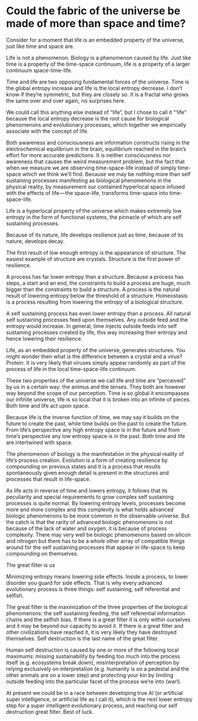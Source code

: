 # Could the fabric of the universe be made of more than space and time?

Consider for a moment that life is an embedded property of the universe, just like time and space are.

Life is not a phenomenon. Biology is a phenomenon caused by life. Just like time is a property of the time-space continuum, life is a property of a larger continuum space-time-life.



Time and life are two opposing fundamental forces of the universe. Time is the global entropy increase and life is the local entropy decrease. I don’t know if they’re symmetric, but they are closely so. It is a fractal who grows the same over and over again, no surprises here.

We could call this anything else instead of “life”, but I chose to call it “‘life” because the local entropy decrease is the root cause for biological phenomenons and evolutionary processes, which together we empirically associate with the concept of life.



Both awareness and consciousness are information constructs rising in the electrochemical equilibrium in the brain, equilibrium reached in the brain’s effort for more accurate predictions. It is neither consciousness nor awareness that causes the weird measurement problem, but the fact that when we measure we are observing time-space-life instead of simply time-space which we think we’ll find. Because we may be nothing more than self sustaining processes manifesting as biological phenomenons in the physical reality, by measurement our contained hyperlocal space infused with the effects of life — the space-life, transforms time-space into time-space-life.

Life is a hyperlocal property of the universe which makes extremely low entropy in the form of functional systems, the pinnacle of which are self sustaining processes.

Because of its nature, life develops resilience just as time, because of its nature, develops decay.

The first result of low enough entropy is the appearance of structure. The easiest example of structure are crystals. Structure is the first power of resilience.

A process has far lower entropy than a structure. Because a process has steps, a start and an end, the constraints to build a process are huge, much bigger than the constraints to build a structure. A process is the natural result of lowering entropy below the threshold of a structure. Homeostasis is a process resulting from lowering the entropy of a biological structure.

A self sustaining process has even lower entropy than a process. All natural self sustaining processes feed upon themselves. Any outside feed and the entropy would increase. In general, time injects outside feeds into self sustaining processes created by life, this way increasing their entropy and hence lowering their resilience.

Life, as an embedded property of the universe, generates structures. You might wonder then what is the difference between a crystal and a virus? Protein. It is very likely that viruses simply appear randomly as part of the process of life in the local time-space-life continuum.

These two properties of the universe we call life and time are “perceived” by us in a certain way: the animus and the tenses. They both are however way beyond the scope of our perception. Time is so global it encompasses our infinite universe, life is so local that it is broken into an infinite of pieces. Both time and life act upon space.

Because life is the inverse function of time, we may say it builds on the future to create the past, while time builds on the past to create the future. From life’s perspective any high entropy space is in the future and from time’s perspective any low entropy space is in the past. Both time and life are intertwined with space.

The phenomenon of biology is the manifestation in the physical reality of life’s process creation. Evolution is a form of creating resilience by compounding on previous states and it is a process that results spontaneously given enough detail is present in the structures and processes that result in life-space.

As life acts in reverse of time and lowers entropy, it follows that its peculiarity and special requirements to grow complex self sustaining processes is quite normal. By lowering entropy levels, processes become more and more complex and this complexity is what holds advanced biologic phenomenons to be more common in the observable universe. But the catch is that the rarity of advanced biologic phenomenons is not because of the lack of water and oxygen, it is because of process complexity. There may very well be biologic phenomenons based on silicon and nitrogen but there has to be a whole other array of compatible things around for the self sustaining processes that appear in life-space to keep compounding on themselves.

The great filter is us

Minimizing entropy means lowering side effects. Inside a process, to lower disorder you guard for side effects. That is why every advanced evolutionary process is three things: self sustaining, self referential and selfish.

The great filter is the maximization of the three properties of the biological phenomenons: the self sustaining feeding, the self referential information chains and the selfish bias. If there is a great filter it is only within ourselves and it may be beyond our capacity to avoid it. If there is a great filter and other civilizations have reached it, it is very likely they have destroyed themselves. Self destruction is the last name of the great filter.

Human self destruction is caused by one or more of the following local maximums: missing sustainability by feeding too much into the process itself (e.g. ecosystems break down), misinterpretation of perception by relying exclusively on interpretation (e.g. humanity is on a pedestal and the other animals are on a lower step) and protecting your kin by limiting outside feeding into the particular facet of the process we’re into (war!).

At present we could be in a race between developing true AI (or artificial super intelligence, or artificial life as I call it), which is the next lower entropy step for a super intelligent evolutionary process, and reaching our self destruction great filter. Best of luck.